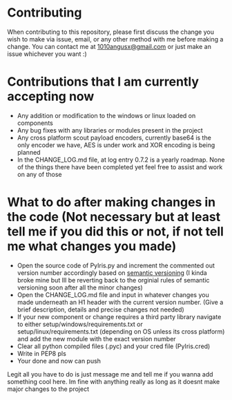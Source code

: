 # Contributing
When contributing to this repository, please first discuss the change you wish to make via issue, email, or any other method with me before making a change.
You can contact me at 1010angusx@gmail.com or just make an issue whichever you want :)

# Contributions that I am currently accepting now
- Any addition or modification to the windows or linux loaded on components
- Any bug fixes with any libraries or modules present in the project
- Any cross platform scout payload encoders, currently base64 is the only encoder we have, AES is under work and XOR encoding is being planned
- In the CHANGE_LOG.md file, at log entry 0.7.2 is a yearly roadmap. None of the things there have been completed yet feel free to assist and work on any of those

# What to do after making changes in the code (Not necessary but at least tell me if you did this or not, if not tell me what changes you made)
- Open the source code of PyIris.py and increment the commented out version number accordingly based on [semantic versioning](https://semver.org/) (I kinda broke mine but Ill be reverting back to the orginial rules of semantic versioning soon after all the minor changes)
- Open the CHANGE_LOG.md file and input in whatever changes you made underneath an H1 header with the current version number. (Give a brief description, details and precise changes not needed)
- If your new component or change requires a third party library navigate to either setup/windows/requirements.txt or setup/linux/requirements.txt (depending on OS unless its cross platform) and add the new module with the exact version number
- Clear all python compiled files (.pyc) and your cred file (PyIris.cred)
- Write in PEP8 pls
- Your done and now can push


Legit all you have to do is just message me and tell me if you wanna add something cool here. Im fine with anything really as long as it doesnt make
major changes to the project

